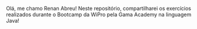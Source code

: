 Olá, me chamo Renan Abreu! Neste repositório, compartilharei os exercícios realizados durante o Bootcamp da WiPro pela Gama Academy na linguagem Java!